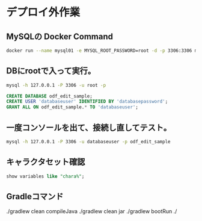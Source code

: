 # デプロイ外作業

## MySQLの Docker Command

```bash
docker run --name mysql01 -e MYSQL_ROOT_PASSWORD=root -d -p 3306:3306 mysql:latest --character-set-server=utf8mb4 --collation-server=utf8mb4_unicode_ci --lower_case_table_names=1
```

## DBにrootで入って実行。

```bash
mysql -h 127.0.0.1 -P 3306 -u root -p
```

```SQL
CREATE DATABASE odf_edit_sample;
CREATE USER 'databaseuser' IDENTIFIED BY 'databasepassword';
GRANT ALL ON odf_edit_sample.* TO 'databaseuser';
```

## 一度コンソールを出て、接続し直してテスト。

```bash
mysql -h 127.0.0.1 -P 3306 -u databaseuser -p odf_edit_sample
```

## キャラクタセット確認

```SQL
show variables like "chara%";
```

## Gradleコマンド

./gradlew clean compileJava
./gradlew clean jar
./gradlew bootRun
./
